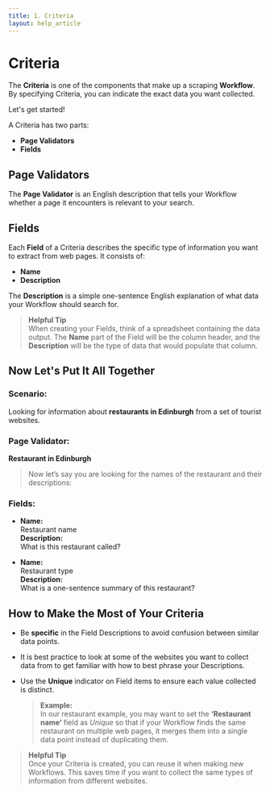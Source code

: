 ```yaml
---
title: 1. Criteria
layout: help_article
---
```


# Criteria

The **Criteria** is one of the components that make up a scraping **Workflow**. By specifying Criteria, you can indicate the exact data you want collected.

Let's get started!

A Criteria has two parts:

- **Page Validators**
- **Fields**


## Page Validators

The **Page Validator** is an English description that tells your Workflow whether a page it encounters is relevant to your search.


## Fields

Each **Field** of a Criteria describes the specific type of information you want to extract from web pages. It consists of:

- **Name**
- **Description**

The **Description** is a simple one-sentence English explanation of what data your Workflow should search for.

> **Helpful Tip**  
> When creating your Fields, think of a spreadsheet containing the data output. The **Name** part of the Field will be the column header, and the **Description** will be the type of data that would populate that column.


## Now Let's Put It All Together

### Scenario:
Looking for information about **restaurants in Edinburgh** from a set of tourist websites.

### Page Validator:
**Restaurant in Edinburgh**

> Now let’s say you are looking for the names of the restaurant and their descriptions:

### Fields:

- **Name:**  
  Restaurant name  
  **Description:**  
  What is this restaurant called?

- **Name:**  
  Restaurant type  
  **Description:**  
  What is a one-sentence summary of this restaurant?


## How to Make the Most of Your Criteria

- Be **specific** in the Field Descriptions to avoid confusion between similar data points.
- It is best practice to look at some of the websites you want to collect data from to get familiar with how to best phrase your Descriptions.
- Use the **Unique** indicator on Field items to ensure each value collected is distinct.

  > **Example:**  
  > In our restaurant example, you may want to set the **‘Restaurant name’** field as *Unique* so that if your Workflow finds the same restaurant on multiple web pages, it merges them into a single data point instead of duplicating them.

> **Helpful Tip**  
> Once your Criteria is created, you can reuse it when making new Workflows. This saves time if you want to collect the same types of information from different websites.
